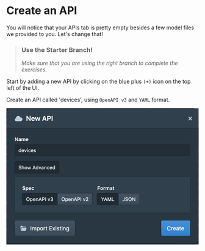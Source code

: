 # Create an API

You will notice that your APIs tab is pretty empty besides a few model files we provided to you. Let's change that!

<!-- theme: warning -->
> ### Use the Starter Branch!
>*Make sure that you are using the right branch to complete the exercises.*

Start by adding a new API by clicking on the blue plus `(+)` icon on the top left of the UI.

Create an API called 'devices', using `OpenAPI v3` and `YAML` format.

![newAPI](../assets/images/newAPI.png)
